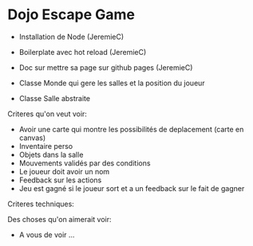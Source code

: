 # Dojo Escape Game

- Installation de Node (JeremieC)
- Boilerplate avec hot reload (JeremieC)
- Doc sur mettre sa page sur github pages (JeremieC)

- Classe Monde qui gere les salles et la position du joueur
- Classe Salle abstraite

Criteres qu'on veut voir:

- Avoir une carte qui montre les possibilités de deplacement (carte en canvas)
- Inventaire perso
- Objets dans la salle
- Mouvements validés par des conditions
- Le joueur doit avoir un nom
- Feedback sur les actions
- Jeu est gagné si le joueur sort et a un feedback sur le fait de gagner

Criteres techniques:

Des choses qu'on aimerait voir:

- A vous de voir ...
